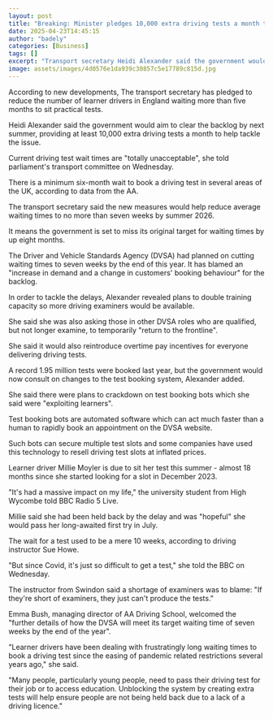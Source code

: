 ```yaml
---
layout: post
title: "Breaking: Minister pledges 10,000 extra driving tests a month to clear backlog"
date: 2025-04-23T14:45:15
author: "badely"
categories: [Business]
tags: []
excerpt: "Transport secretary Heidi Alexander said the government would provide at least 10,000 extra driving tests a month."
image: assets/images/4d0576e1da939c30857c5e17789c815d.jpg
---
```


According to new developments, The transport secretary has pledged to reduce the number of learner drivers in England waiting more than five months to sit practical tests.

Heidi Alexander said the government would aim to clear the backlog by next summer, providing at least 10,000 extra driving tests a month to help tackle the issue.

Current driving test wait times are "totally unacceptable", she told parliament's transport committee on Wednesday.

There is a minimum six-month wait to book a driving test in several areas of the UK, according to data from the AA.

The transport secretary said the new measures would help reduce average waiting times to no more than seven weeks by summer 2026.

It means the government is set to miss its original target for waiting times by up eight months.

The Driver and Vehicle Standards Agency (DVSA) had planned on cutting waiting times to seven weeks by the end of this year. It has blamed an "increase in demand and a change in customers' booking behaviour" for the backlog.

In order to tackle the delays, Alexander revealed plans to double training capacity so more driving examiners would be available.

She said she was also asking those in other DVSA roles who are qualified, but not longer examine, to temporarily "return to the frontline".

She said it would also reintroduce overtime pay incentives for everyone delivering driving tests.

A record 1.95 million tests were booked last year, but the government would now consult on changes to the test booking system, Alexander added.

She said there were plans to crackdown on test booking bots which she said were "exploiting learners".

Test booking bots are automated software which can act much faster than a human to rapidly book an appointment on the DVSA website.

Such bots can secure multiple test slots and some companies have used this technology to resell driving test slots at inflated prices.

Learner driver Millie Moyler is due to sit her test this summer - almost 18 months since she started looking for a slot in December 2023.

"It's had a massive impact on my life," the university student from High Wycombe told BBC Radio 5 Live.

Millie said she had been held back by the delay and was "hopeful" she would pass her long-awaited first try in July.

The wait for a test used to be a mere 10 weeks, according to driving instructor Sue Howe.

"But since Covid, it's just so difficult to get a test," she told the BBC on Wednesday.

The instructor from Swindon said a shortage of examiners was to blame: "If they're short of examiners, they just can't produce the tests."

Emma Bush, managing director of AA Driving School, welcomed the "further details of how the DVSA will meet its target waiting time of seven weeks by the end of the year".

"Learner drivers have been dealing with frustratingly long waiting times to book a driving test since the easing of pandemic related restrictions several years ago," she said.

"Many people, particularly young people, need to pass their driving test for their job or to access education. Unblocking the system by creating extra tests will help ensure people are not being held back due to a lack of a driving licence."

